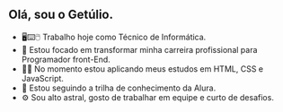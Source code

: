 ## Olá, sou o Getúlio.

- :desktop_computer::keyboard::computer_mouse: Trabalho hoje como Técnico de Informática.
- :dart: Estou focado em transformar minha carreira profissional para Programador front-End.
- :man_student: No momento estou aplicando meus estudos em HTML, CSS e JavaScript. 
- :notebook_with_decorative_cover:	Estou seguindo a trilha de conhecimento da Alura.
- :gear: Sou alto astral, gosto de trabalhar em equipe e curto de desafios.

